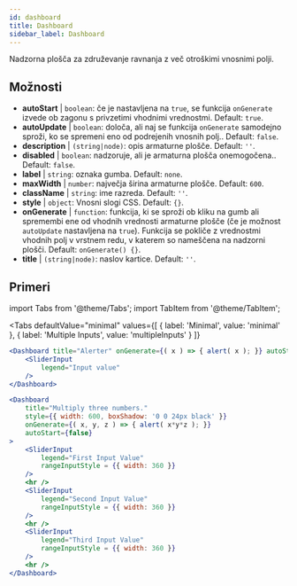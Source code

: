 ```yaml
--- 
id: dashboard 
title: Dashboard
sidebar_label: Dashboard 
---
```


Nadzorna plošča za združevanje ravnanja z več otroškimi vnosnimi polji.

## Možnosti

* __autoStart__ | `boolean`: če je nastavljena na `true`, se funkcija `onGenerate` izvede ob zagonu s privzetimi vhodnimi vrednostmi. Default: `true`.
* __autoUpdate__ | `boolean`: določa, ali naj se funkcija `onGenerate` samodejno sproži, ko se spremeni eno od podrejenih vnosnih polj.. Default: `false`.
* __description__ | `(string|node)`: opis armaturne plošče. Default: `''`.
* __disabled__ | `boolean`: nadzoruje, ali je armaturna plošča onemogočena.. Default: `false`.
* __label__ | `string`: oznaka gumba. Default: `none`.
* __maxWidth__ | `number`: največja širina armaturne plošče. Default: `600`.
* __className__ | `string`: ime razreda. Default: `''`.
* __style__ | `object`: Vnosni slogi CSS. Default: `{}`.
* __onGenerate__ | `function`: funkcija, ki se sproži ob kliku na gumb ali spremembi ene od vhodnih vrednosti armaturne plošče (če je možnost `autoUpdate` nastavljena na `true`). Funkcija se pokliče z vrednostmi vhodnih polj v vrstnem redu, v katerem so nameščena na nadzorni plošči. Default: `onGenerate() {}`.
* __title__ | `(string|node)`: naslov kartice. Default: `''`.


## Primeri

import Tabs from '@theme/Tabs';
import TabItem from '@theme/TabItem';

<Tabs
    defaultValue="minimal"
    values={[
        { label: 'Minimal', value: 'minimal' },
        { label: 'Multiple Inputs', value: 'multipleInputs' }
    ]}
>

<TabItem value="minimal"> 

```jsx live
<Dashboard title="Alerter" onGenerate={( x ) => { alert( x ); }} autoStart={false} >
    <SliderInput
        legend="Input value"
    />
</Dashboard>
```

</TabItem>

<TabItem value="multipleInputs" > 

```jsx live
<Dashboard 
    title="Multiply three numbers."
    style={{ width: 600, boxShadow: '0 0 24px black' }}
    onGenerate={( x, y, z ) => { alert( x*y*z ); }} 
    autoStart={false} 
>
    <SliderInput
        legend="First Input Value"
        rangeInputStyle = {{ width: 360 }}
    />
    <hr />
    <SliderInput
        legend="Second Input Value"
        rangeInputStyle = {{ width: 360 }}
    />
    <hr />
    <SliderInput
        legend="Third Input Value"
        rangeInputStyle = {{ width: 360 }}
    />
    <hr />
</Dashboard>
```

</TabItem>

</Tabs>
